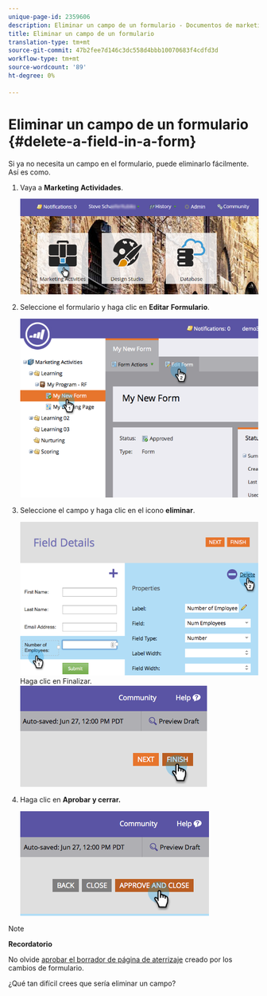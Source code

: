 ```yaml
---
unique-page-id: 2359606
description: Eliminar un campo de un formulario - Documentos de marketing - Documentación del producto
title: Eliminar un campo de un formulario
translation-type: tm+mt
source-git-commit: 47b2fee7d146c3dc558d4bbb10070683f4cdfd3d
workflow-type: tm+mt
source-wordcount: '89'
ht-degree: 0%

---
```



# Eliminar un campo de un formulario {#delete-a-field-in-a-form}

Si ya no necesita un campo en el formulario, puede eliminarlo fácilmente. Así es como.

1. Vaya a **Marketing** **Actividades**.

   ![](assets/login-marketing-activities-2.png)

1. Seleccione el formulario y haga clic en **Editar** **Formulario**.

   ![](assets/image2014-9-15-15-3a43-3a36.png)

1. Seleccione el campo y haga clic en el icono **eliminar**.

   ![](assets/image2014-9-15-15-3a43-3a54.png)
Haga clic en Finalizar.
   ![](assets/image2014-9-15-15-3a44-3a16.png)

1. Haga clic en **Aprobar y cerrar.**

   ![](assets/image2014-9-15-15-3a44-3a28.png)

>[!NOTE]
>
>**Recordatorio**
>
>No olvide [aprobar el borrador de página de aterrizaje](../../../../product-docs/demand-generation/landing-pages/understanding-landing-pages/approve-unapprove-or-delete-a-landing-page.md) creado por los cambios de formulario.

¿Qué tan difícil crees que sería eliminar un campo?
